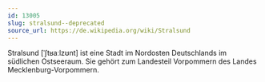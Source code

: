 ```yaml
---
id: 13005
slug: stralsund--deprecated
source_url: https://de.wikipedia.org/wiki/Stralsund
---
```


Stralsund [ˈʃtʁaːlzʊnt] ist eine Stadt im Nordosten Deutschlands im südlichen Ostseeraum. Sie gehört zum Landesteil Vorpommern des Landes Mecklenburg-Vorpommern.
